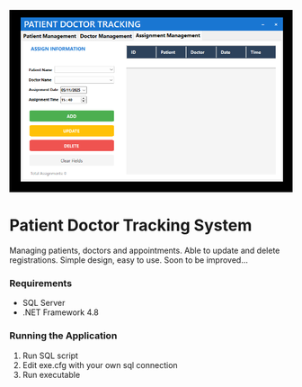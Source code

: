 ![Interface](./PDT.png)

# Patient Doctor Tracking System

Managing patients, doctors and appointments. Able to update and delete registrations. Simple design, easy to use. Soon to be improved...

### Requirements
- SQL Server
- .NET Framework 4.8

### Running the Application
1. Run SQL script
2. Edit exe.cfg with your own sql connection
3. Run executable
